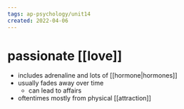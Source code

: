 ```yaml
---
tags: ap-psychology/unit14 
created: 2022-04-06
---
```


# passionate [[love]]

- includes adrenaline and lots of [[hormone|hormones]]
- usually fades away over time
	- can lead to affairs
- oftentimes mostly from physical [[attraction]]

<!---->